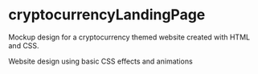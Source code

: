 # cryptocurrencyLandingPage
Mockup design for a cryptocurrency themed website created with HTML and CSS.

Website design using basic CSS effects and animations
